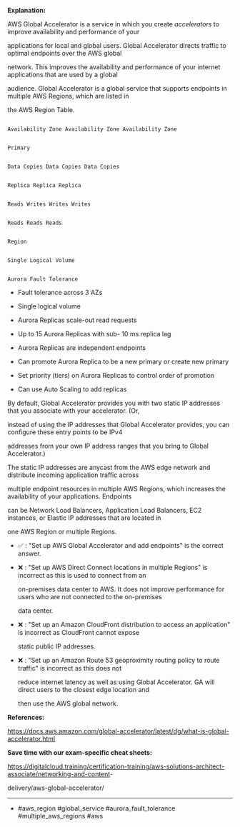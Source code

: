 **Explanation:**

AWS Global Accelerator is a service in which you create _accelerators_ to improve availability and performance of your

applications for local and global users. Global Accelerator directs traffic to optimal endpoints over the AWS global

network. This improves the availability and performance of your internet applications that are used by a global

audience. Global Accelerator is a global service that supports endpoints in multiple AWS Regions, which are listed in

the AWS Region Table.

```

Availability Zone Availability Zone Availability Zone

```

```

Primary

```

```

Data Copies Data Copies Data Copies

```

```

Replica Replica Replica

```

```

Reads Writes Writes Writes

```

```

Reads Reads Reads

```

```

Region

```

```

Single Logical Volume

```

```

Aurora Fault Tolerance

```

- Fault tolerance across 3 AZs

- Single logical volume

- Aurora Replicas scale-out read requests

- Up to 15 Aurora Replicas with sub- 10 ms replica lag

- Aurora Replicas are independent endpoints

- Can promote Aurora Replica to be a new primary or create new primary

- Set priority (tiers) on Aurora Replicas to control order of promotion

- Can use Auto Scaling to add replicas

By default, Global Accelerator provides you with two static IP addresses that you associate with your accelerator. (Or,

instead of using the IP addresses that Global Accelerator provides, you can configure these entry points to be IPv4

addresses from your own IP address ranges that you bring to Global Accelerator.)

The static IP addresses are anycast from the AWS edge network and distribute incoming application traffic across

multiple endpoint resources in multiple AWS Regions, which increases the availability of your applications. Endpoints

can be Network Load Balancers, Application Load Balancers, EC2 instances, or Elastic IP addresses that are located in

one AWS Region or multiple Regions.

- ✅ :  "Set up AWS Global Accelerator and add endpoints" is the correct answer.

- ❌ :  "Set up AWS Direct Connect locations in multiple Regions" is incorrect as this is used to connect from an

  on-premises data center to AWS. It does not improve performance for users who are not connected to the on-premises

  data center.

- ❌ :  "Set up an Amazon CloudFront distribution to access an application" is incorrect as CloudFront cannot expose

  static public IP addresses.

- ❌ :  "Set up an Amazon Route 53 geoproximity routing policy to route traffic" is incorrect as this does not

  reduce internet latency as well as using Global Accelerator. GA will direct users to the closest edge location and

  then use the AWS global network.

**References:**

<https://docs.aws.amazon.com/global-accelerator/latest/dg/what-is-global-accelerator.html>

**Save time with our exam-specific cheat sheets:**

<https://digitalcloud.training/certification-training/aws-solutions-architect-associate/networking-and-content>-

delivery/aws-global-accelerator/

----

- #aws_region #global_service #aurora_fault_tolerance #multiple_aws_regions #aws
